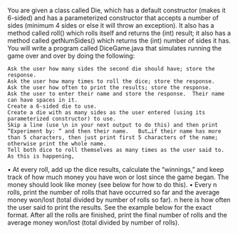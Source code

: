 You are given a class called Die, which has a default constructor (makes it 6-sided) and has a parameterized constructor that accepts a number of 
sides (minimum 4 sides or else it will throw an exception).   It also has a method called roll() which rolls itself and returns the (int) result;
it also has a method called getNumSides() which returns the (int) number of sides it has.   You will write a program called DiceGame.java that 
simulates running the game over and over by doing the following:

 	Ask the user how many sides the second die should have; store the response.
 	Ask the user how many times to roll the dice; store the response.
 	Ask the user how often to print the results; store the response.
 	Ask the user to enter their name and store the response.  Their name can have spaces in it.
 	Create a 6-sided die to use.
 	Create a die with as many sides as the user entered (using its parameterized constructor) to use.
 	Skip a line (use \n in your next output to do this) and then print “Experiment by: “ and then their name.   But…if their name has more than 5 characters, then just print first 5 characters of the name; otherwise print the whole name.
 	Tell both dice to roll themselves as many times as the user said to.  As this is happening,
  
•	At every roll, add up the dice results, calculate the “winnings,” and keep track of how much money you have won or lost since the game began.  The money should look like money (see below for how to do this).
•	Every n rolls, print the number of rolls that have occurred so far and the average money won/lost (total divided by number of rolls so far).  n here is how often the user said to print the results.  See the example below for the exact format.
 	After all the rolls are finished, print the final number of rolls and the average money won/lost (total divided by number of rolls).  
